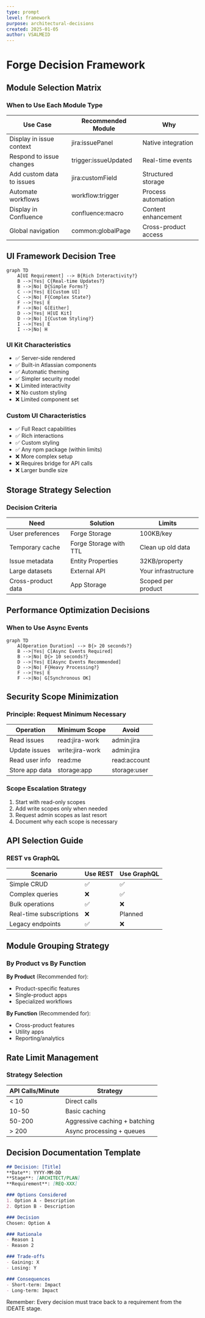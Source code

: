 ```yaml
---
type: prompt
level: framework
purpose: architectural-decisions
created: 2025-01-05
author: VSALMEID
---
```


# Forge Decision Framework

## Module Selection Matrix

### When to Use Each Module Type

| Use Case | Recommended Module | Why |
|----------|-------------------|-----|
| Display in issue context | jira:issuePanel | Native integration |
| Respond to issue changes | trigger:issueUpdated | Real-time events |
| Add custom data to issues | jira:customField | Structured storage |
| Automate workflows | workflow:trigger | Process automation |
| Display in Confluence | confluence:macro | Content enhancement |
| Global navigation | common:globalPage | Cross-product access |

## UI Framework Decision Tree

```mermaid
graph TD
    A[UI Requirement] --> B{Rich Interactivity?}
    B -->|Yes| C{Real-time Updates?}
    B -->|No| D{Simple Forms?}
    C -->|Yes| E[Custom UI]
    C -->|No| F{Complex State?}
    F -->|Yes| E
    F -->|No| G[Either]
    D -->|Yes| H[UI Kit]
    D -->|No| I{Custom Styling?}
    I -->|Yes| E
    I -->|No| H
```

### UI Kit Characteristics
- ✅ Server-side rendered
- ✅ Built-in Atlassian components
- ✅ Automatic theming
- ✅ Simpler security model
- ❌ Limited interactivity
- ❌ No custom styling
- ❌ Limited component set

### Custom UI Characteristics
- ✅ Full React capabilities
- ✅ Rich interactions
- ✅ Custom styling
- ✅ Any npm package (within limits)
- ❌ More complex setup
- ❌ Requires bridge for API calls
- ❌ Larger bundle size

## Storage Strategy Selection

### Decision Criteria

| Need | Solution | Limits |
|------|----------|---------|
| User preferences | Forge Storage | 100KB/key |
| Temporary cache | Forge Storage with TTL | Clean up old data |
| Issue metadata | Entity Properties | 32KB/property |
| Large datasets | External API | Your infrastructure |
| Cross-product data | App Storage | Scoped per product |

## Performance Optimization Decisions

### When to Use Async Events

```mermaid
graph TD
    A[Operation Duration] --> B{> 20 seconds?}
    B -->|Yes| C[Async Events Required]
    B -->|No| D{> 10 seconds?}
    D -->|Yes| E[Async Events Recommended]
    D -->|No| F{Heavy Processing?}
    F -->|Yes| E
    F -->|No| G[Synchronous OK]
```

## Security Scope Minimization

### Principle: Request Minimum Necessary

| Operation | Minimum Scope | Avoid |
|-----------|--------------|-------|
| Read issues | read:jira-work | admin:jira |
| Update issues | write:jira-work | admin:jira |
| Read user info | read:me | read:account |
| Store app data | storage:app | storage:user |

### Scope Escalation Strategy
1. Start with read-only scopes
2. Add write scopes only when needed
3. Request admin scopes as last resort
4. Document why each scope is necessary

## API Selection Guide

### REST vs GraphQL

| Scenario | Use REST | Use GraphQL |
|----------|----------|-------------|
| Simple CRUD | ✅ | ✅ |
| Complex queries | ❌ | ✅ |
| Bulk operations | ✅ | ❌ |
| Real-time subscriptions | ❌ | Planned |
| Legacy endpoints | ✅ | ❌ |

## Module Grouping Strategy

### By Product vs By Function

**By Product** (Recommended for):
- Product-specific features
- Single-product apps
- Specialized workflows

**By Function** (Recommended for):
- Cross-product features
- Utility apps
- Reporting/analytics

## Rate Limit Management

### Strategy Selection

| API Calls/Minute | Strategy |
|------------------|----------|
| < 10 | Direct calls |
| 10-50 | Basic caching |
| 50-200 | Aggressive caching + batching |
| > 200 | Async processing + queues |

## Decision Documentation Template

```markdown
## Decision: [Title]
**Date**: YYYY-MM-DD
**Stage**: [ARCHITECT/PLAN]
**Requirement**: [REQ-XXX]

### Options Considered
1. Option A - Description
2. Option B - Description

### Decision
Chosen: Option A

### Rationale
- Reason 1
- Reason 2

### Trade-offs
- Gaining: X
- Losing: Y

### Consequences
- Short-term: Impact
- Long-term: Impact
```

Remember: Every decision must trace back to a requirement from the IDEATE stage.